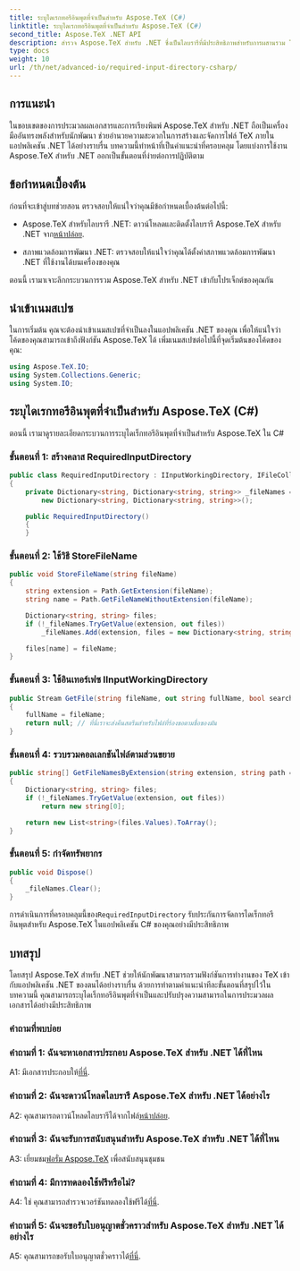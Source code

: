 ```yaml
---
title: ระบุไดเรกทอรีอินพุตที่จำเป็นสำหรับ Aspose.TeX (C#)
linktitle: ระบุไดเรกทอรีอินพุตที่จำเป็นสำหรับ Aspose.TeX (C#)
second_title: Aspose.TeX .NET API
description: สำรวจ Aspose.TeX สำหรับ .NET ซึ่งเป็นไลบรารีที่มีประสิทธิภาพสำหรับการผสานรวม TeX ได้อย่างราบรื่น ปฏิบัติตามคำแนะนำทีละขั้นตอนของเรา
type: docs
weight: 10
url: /th/net/advanced-io/required-input-directory-csharp/
---
```

## การแนะนำ

ในขอบเขตของการประมวลผลเอกสารและการเรียงพิมพ์ Aspose.TeX สำหรับ .NET ถือเป็นเครื่องมืออันทรงพลังสำหรับนักพัฒนา ช่วยอำนวยความสะดวกในการสร้างและจัดการไฟล์ TeX ภายในแอปพลิเคชัน .NET ได้อย่างราบรื่น บทความนี้ทำหน้าที่เป็นคำแนะนำที่ครอบคลุม โดยแบ่งการใช้งาน Aspose.TeX สำหรับ .NET ออกเป็นขั้นตอนที่ง่ายต่อการปฏิบัติตาม

## ข้อกำหนดเบื้องต้น

ก่อนที่จะเข้าสู่บทช่วยสอน ตรวจสอบให้แน่ใจว่าคุณมีข้อกำหนดเบื้องต้นต่อไปนี้:

-  Aspose.TeX สำหรับไลบรารี .NET: ดาวน์โหลดและติดตั้งไลบรารี Aspose.TeX สำหรับ .NET จาก[หน้าปล่อย](https://releases.aspose.com/tex/net/).

- สภาพแวดล้อมการพัฒนา .NET: ตรวจสอบให้แน่ใจว่าคุณได้ตั้งค่าสภาพแวดล้อมการพัฒนา .NET ที่ใช้งานได้บนเครื่องของคุณ

ตอนนี้ เรามาเจาะลึกกระบวนการรวม Aspose.TeX สำหรับ .NET เข้ากับโปรเจ็กต์ของคุณกัน

## นำเข้าเนมสเปซ

ในการเริ่มต้น คุณจะต้องนำเข้าเนมสเปซที่จำเป็นลงในแอปพลิเคชัน .NET ของคุณ เพื่อให้แน่ใจว่าโค้ดของคุณสามารถเข้าถึงฟังก์ชัน Aspose.TeX ได้ เพิ่มเนมสเปซต่อไปนี้ที่จุดเริ่มต้นของโค้ดของคุณ:

```csharp
using Aspose.TeX.IO;
using System.Collections.Generic;
using System.IO;
```

## ระบุไดเรกทอรีอินพุตที่จำเป็นสำหรับ Aspose.TeX (C#)

ตอนนี้ เรามาดูรายละเอียดกระบวนการระบุไดเร็กทอรีอินพุตที่จำเป็นสำหรับ Aspose.TeX ใน C#

### ขั้นตอนที่ 1: สร้างคลาส RequiredInputDirectory

```csharp
public class RequiredInputDirectory : IInputWorkingDirectory, IFileCollector
{
    private Dictionary<string, Dictionary<string, string>> _fileNames =
        new Dictionary<string, Dictionary<string, string>>();

    public RequiredInputDirectory()
    {
    }
```

### ขั้นตอนที่ 2: ใช้วิธี StoreFileName

```csharp
public void StoreFileName(string fileName)
{
    string extension = Path.GetExtension(fileName);
    string name = Path.GetFileNameWithoutExtension(fileName);

    Dictionary<string, string> files;
    if (!_fileNames.TryGetValue(extension, out files))
        _fileNames.Add(extension, files = new Dictionary<string, string>());

    files[name] = fileName;
}
```

### ขั้นตอนที่ 3: ใช้อินเทอร์เฟซ IInputWorkingDirectory

```csharp
public Stream GetFile(string fileName, out string fullName, bool searchSubdirectories = false)
{
    fullName = fileName;
    return null; // ที่นี่เราจะส่งคืนสตรีมสำหรับไฟล์ที่ร้องขอตามชื่อของมัน
}
```

### ขั้นตอนที่ 4: รวบรวมคอลเลกชันไฟล์ตามส่วนขยาย

```csharp
public string[] GetFileNamesByExtension(string extension, string path = null)
{
    Dictionary<string, string> files;
    if (!_fileNames.TryGetValue(extension, out files))
        return new string[0];

    return new List<string>(files.Values).ToArray();
}
```

### ขั้นตอนที่ 5: กำจัดทรัพยากร

```csharp
public void Dispose()
{
    _fileNames.Clear();
}
```

 การดำเนินการที่ครอบคลุมนี้ของ`RequiredInputDirectory` รับประกันการจัดการไดเร็กทอรีอินพุตสำหรับ Aspose.TeX ในแอปพลิเคชัน C# ของคุณอย่างมีประสิทธิภาพ

## บทสรุป

โดยสรุป Aspose.TeX สำหรับ .NET ช่วยให้นักพัฒนาสามารถรวมฟังก์ชันการทำงานของ TeX เข้ากับแอปพลิเคชัน .NET ของตนได้อย่างราบรื่น ด้วยการทำตามคำแนะนำทีละขั้นตอนที่สรุปไว้ในบทความนี้ คุณสามารถระบุไดเร็กทอรีอินพุตที่จำเป็นและปรับปรุงความสามารถในการประมวลผลเอกสารได้อย่างมีประสิทธิภาพ

### คำถามที่พบบ่อย

### คำถามที่ 1: ฉันจะหาเอกสารประกอบ Aspose.TeX สำหรับ .NET ได้ที่ไหน

 A1: มีเอกสารประกอบให้[ที่นี่](https://reference.aspose.com/tex/net/).

### คำถามที่ 2: ฉันจะดาวน์โหลดไลบรารี Aspose.TeX สำหรับ .NET ได้อย่างไร

 A2: คุณสามารถดาวน์โหลดไลบรารีได้จากไฟล์[หน้าปล่อย](https://releases.aspose.com/tex/net/).

### คำถามที่ 3: ฉันจะรับการสนับสนุนสำหรับ Aspose.TeX สำหรับ .NET ได้ที่ไหน

 A3: เยี่ยมชม[ฟอรั่ม Aspose.TeX](https://forum.aspose.com/c/tex/47) เพื่อสนับสนุนชุมชน

### คำถามที่ 4: มีการทดลองใช้ฟรีหรือไม่?

A4: ใช่ คุณสามารถสำรวจเวอร์ชันทดลองใช้ฟรีได้[ที่นี่](https://releases.aspose.com/).

### คำถามที่ 5: ฉันจะขอรับใบอนุญาตชั่วคราวสำหรับ Aspose.TeX สำหรับ .NET ได้อย่างไร

 A5: คุณสามารถขอรับใบอนุญาตชั่วคราวได้[ที่นี่](https://purchase.aspose.com/temporary-license/).